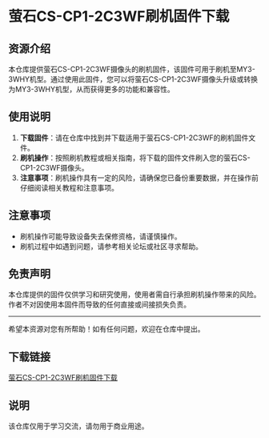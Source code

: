# 萤石CS-CP1-2C3WF刷机固件下载

## 资源介绍

本仓库提供萤石CS-CP1-2C3WF摄像头的刷机固件，该固件可用于刷机至MY3-3WHY机型。通过使用此固件，您可以将萤石CS-CP1-2C3WF摄像头升级或转换为MY3-3WHY机型，从而获得更多的功能和兼容性。

## 使用说明

1. **下载固件**：请在仓库中找到并下载适用于萤石CS-CP1-2C3WF的刷机固件文件。
2. **刷机操作**：按照刷机教程或相关指南，将下载的固件文件刷入您的萤石CS-CP1-2C3WF摄像头。
3. **注意事项**：刷机操作具有一定的风险，请确保您已备份重要数据，并在操作前仔细阅读相关教程和注意事项。

## 注意事项

- 刷机操作可能导致设备失去保修资格，请谨慎操作。
- 刷机过程中如遇到问题，请参考相关论坛或社区寻求帮助。

## 免责声明

本仓库提供的固件仅供学习和研究使用，使用者需自行承担刷机操作带来的风险。作者不对因使用本固件而导致的任何直接或间接损失负责。

---

希望本资源对您有所帮助！如有任何问题，欢迎在仓库中提出。

## 下载链接
[萤石CS-CP1-2C3WF刷机固件下载](https://pan.quark.cn/s/977180a69fdd)

## 说明

该仓库仅用于学习交流，请勿用于商业用途。
